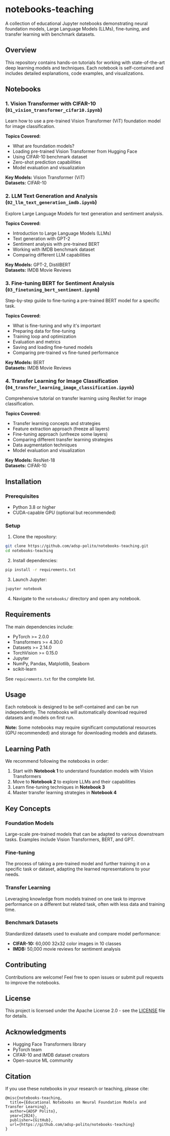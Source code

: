 # notebooks-teaching

A collection of educational Jupyter notebooks demonstrating neural foundation models, Large Language Models (LLMs), fine-tuning, and transfer learning with benchmark datasets.

## Overview

This repository contains hands-on tutorials for working with state-of-the-art deep learning models and techniques. Each notebook is self-contained and includes detailed explanations, code examples, and visualizations.

## Notebooks

### 1. Vision Transformer with CIFAR-10 (`01_vision_transformer_cifar10.ipynb`)

Learn how to use a pre-trained Vision Transformer (ViT) foundation model for image classification.

**Topics Covered:**
- What are foundation models?
- Loading pre-trained Vision Transformer from Hugging Face
- Using CIFAR-10 benchmark dataset
- Zero-shot prediction capabilities
- Model evaluation and visualization

**Key Models:** Vision Transformer (ViT)  
**Datasets:** CIFAR-10

### 2. LLM Text Generation and Analysis (`02_llm_text_generation_imdb.ipynb`)

Explore Large Language Models for text generation and sentiment analysis.

**Topics Covered:**
- Introduction to Large Language Models (LLMs)
- Text generation with GPT-2
- Sentiment analysis with pre-trained BERT
- Working with IMDB benchmark dataset
- Comparing different LLM capabilities

**Key Models:** GPT-2, DistilBERT  
**Datasets:** IMDB Movie Reviews

### 3. Fine-tuning BERT for Sentiment Analysis (`03_finetuning_bert_sentiment.ipynb`)

Step-by-step guide to fine-tuning a pre-trained BERT model for a specific task.

**Topics Covered:**
- What is fine-tuning and why it's important
- Preparing data for fine-tuning
- Training loop and optimization
- Evaluation and metrics
- Saving and loading fine-tuned models
- Comparing pre-trained vs fine-tuned performance

**Key Models:** BERT  
**Datasets:** IMDB Movie Reviews

### 4. Transfer Learning for Image Classification (`04_transfer_learning_image_classification.ipynb`)

Comprehensive tutorial on transfer learning using ResNet for image classification.

**Topics Covered:**
- Transfer learning concepts and strategies
- Feature extraction approach (freeze all layers)
- Fine-tuning approach (unfreeze some layers)
- Comparing different transfer learning strategies
- Data augmentation techniques
- Model evaluation and visualization

**Key Models:** ResNet-18  
**Datasets:** CIFAR-10

## Installation

### Prerequisites
- Python 3.8 or higher
- CUDA-capable GPU (optional but recommended)

### Setup

1. Clone the repository:
```bash
git clone https://github.com/adsp-polito/notebooks-teaching.git
cd notebooks-teaching
```

2. Install dependencies:
```bash
pip install -r requirements.txt
```

3. Launch Jupyter:
```bash
jupyter notebook
```

4. Navigate to the `notebooks/` directory and open any notebook.

## Requirements

The main dependencies include:
- PyTorch >= 2.0.0
- Transformers >= 4.30.0
- Datasets >= 2.14.0
- TorchVision >= 0.15.0
- Jupyter
- NumPy, Pandas, Matplotlib, Seaborn
- scikit-learn

See `requirements.txt` for the complete list.

## Usage

Each notebook is designed to be self-contained and can be run independently. The notebooks will automatically download required datasets and models on first run.

**Note:** Some notebooks may require significant computational resources (GPU recommended) and storage for downloading models and datasets.

## Learning Path

We recommend following the notebooks in order:

1. Start with **Notebook 1** to understand foundation models with Vision Transformers
2. Move to **Notebook 2** to explore LLMs and their capabilities
3. Learn fine-tuning techniques in **Notebook 3**
4. Master transfer learning strategies in **Notebook 4**

## Key Concepts

### Foundation Models
Large-scale pre-trained models that can be adapted to various downstream tasks. Examples include Vision Transformers, BERT, and GPT.

### Fine-tuning
The process of taking a pre-trained model and further training it on a specific task or dataset, adapting the learned representations to your needs.

### Transfer Learning
Leveraging knowledge from models trained on one task to improve performance on a different but related task, often with less data and training time.

### Benchmark Datasets
Standardized datasets used to evaluate and compare model performance:
- **CIFAR-10:** 60,000 32x32 color images in 10 classes
- **IMDB:** 50,000 movie reviews for sentiment analysis

## Contributing

Contributions are welcome! Feel free to open issues or submit pull requests to improve the notebooks.

## License

This project is licensed under the Apache License 2.0 - see the [LICENSE](LICENSE) file for details.

## Acknowledgments

- Hugging Face Transformers library
- PyTorch team
- CIFAR-10 and IMDB dataset creators
- Open-source ML community

## Citation

If you use these notebooks in your research or teaching, please cite:
```
@misc{notebooks-teaching,
  title={Educational Notebooks on Neural Foundation Models and Transfer Learning},
  author={ADSP Polito},
  year={2024},
  publisher={GitHub},
  url={https://github.com/adsp-polito/notebooks-teaching}
}
```